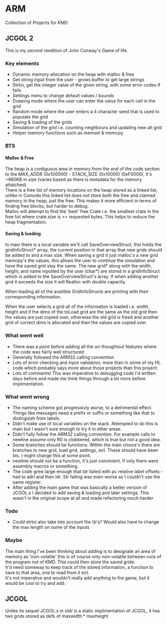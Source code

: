 # ARM

Collection of Projects for KMD

## JCGOL 2
This is my second rendition of John Conway's Game of life.

### Key elements
  - Dynamic memory allocation on the heap with malloc & free
  - Get string input from the user - grows buffer to get large strings
  - Strtoi, get the integer value of the given string, with some error codes if fails
  - Settings menu to change default values / bounds
  - Drawing mode where the user can enter the value for each cell in the grid
  - Random mode where the user enters a 4 character seed that is used to populate the grid
  - Saving & loading of the grids
  - Simulation of the grid i.e. counting neighbours and updating new alt grid
  - Helper memory functions such as memset & memcpy

### BTS
#### Malloc & Free
The heap is a contiguous area in memory from the end of the code section to the MAX_ADDR (0x100000) - STACK_SIZE (0x10000) (0xF0000), it's ~960KB in size (varies based as there is metadata for the memory attatched)  
There is a free list of memory locations on the heap stored as a linked list, unlike in Comodo this linked list does not store both the free and claimed memory in the heap, just the free. This makes it more efficient in terms of finding free blocks, but harder to debug.  
Malloc will attempt to find the 'best' free Crate i.e. the smallest crate in the free list where crate.size is >= requested bytes. This helps to reduce the heap fragmentation.

#### Saving & loading
In main there is a local variable we'll call SaveOverviewStruct, this holds the gridInfoStruct* array, the current position in that array that new grids should be added to and a max size.
When saving a grid it just malloc's a new grid memcpy's the values, this allows the user to continue the simulation and have the saved grid stay the same. The new grid* along with the width, height, and name inputted by the user (char*) are stored in a gridInfoStruct
which is added to the SaveOverviewStruct's array. If when adding another grid it exceeds the size it will Realloc with double capacity.

When loading all of the availible GridInfoStructs are printing with their corresponding information.

When the user selects a grid all of the information is loaded i.e. width, height and if the dims of the toLoad grid are the same as the old grid then the values are just copied over, otherwise the old grid is freed and another grid of correct dims is allocated and 
then the values are copied over.

### What went well
  - There was a point before adding all the un-thoughtout features where the code was fairly well structured
  - Generally followed the ARM32 calling convention
  - Lots of error checking and input validation, more than in some of my HL code which probably says more about those projects than this project.
  - Lots of comments! This was imperative to debugging code I'd written days before and made me think things through a lot more before implimentation.

### What went wrong
  - The naming scheme got progressivly worse, to a detrimental effect. Things like messages need a prefix or suffix or something like that to distinguish from labels.
  - Didn't make use of local variables on the stack. Attempted to do this is main but I wasn't sure enough to try it in other areas.
  - Didn't fully follow the ARM32 calling convention. For example calls to newline assume only R0 is clobbered, which is true but not a good idea.
  - Some branches should be functions. Within the main choice's there are branches to new grid, load grid, settings, ect. These should have been bls. I might change this at some point.
  - newline should not be a function, it's just convinient, if only there were assembly macros or something.
  - The code grew large enough that ldr failed with pc relative label offsets - had to adrl and then ldr. Str failing was even worse as I couldn't use the same register.
  - After adding the main game that was basically a better version of JCGOL.s I decided to add saving & loading and later settings. This wasn't in the original scope at all and made refactoring much harder

### Todo
  - Could strtoi also take into account the \b's? Would also have to change the max length on some of the inputs

### Maybe
The main thing I've been thinking about adding is to designate an area of memory as 'non-volatile' this is of course only non-volatile between runs of the program not of KMD. This could then store the saved grids.  
It'd need someway to keep track of the stored information, a function to save to that area, one to read from it ect.  
It's not imperative and wouldn't really add anything to the game, but it would be cool to try and add.

## JCGOL
Unlike its sequel JCGOL.s in old/ is a static implimentation of JCGOL, it has two grids stored as defs of maxwidth * maxheight
